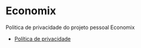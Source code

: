 # Economix
Politica de privacidade do projeto pessoal Economix
- [Política de privacidade](src/index.html)
